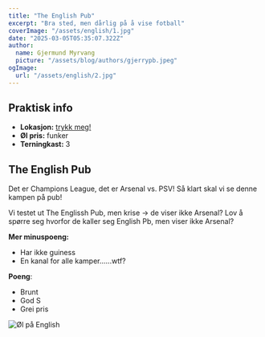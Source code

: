 ```yaml
---
title: "The English Pub"
excerpt: "Bra sted, men dårlig på å vise fotball"
coverImage: "/assets/english/1.jpg"
date: "2025-03-05T05:35:07.322Z"
author:
  name: Gjermund Myrvang
  picture: "/assets/blog/authors/gjerrypb.jpeg"
ogImage:
  url: "/assets/english/2.jpg"
---
```


## Praktisk info

- **Lokasjon:** [trykk meg!](https://www.google.com/maps/place//data=!4m2!3m1!1s0x4652530de8394c1d:0xe8971e9433d69301?sa=X&ved=1t:8290&ictx=111)
- **Øl pris:** funker
- **Terningkast:** 3

## The English Pub

Det er Champions League, det er Arsenal vs. PSV! Så klart skal vi se denne kampen på pub!

Vi testet ut The Englissh Pub, men krise -> de viser ikke Arsenal? Lov å spørre seg hvorfor de kaller seg English Pb, men viser ikke Arsenal? 

**Mer minuspoeng:**
- Har ikke guiness
- En kanal for alle kamper......wtf?

**Poeng**:
- Brunt
- God S
- Grei pris

![Øl på English](/assets/english/2.jpg)